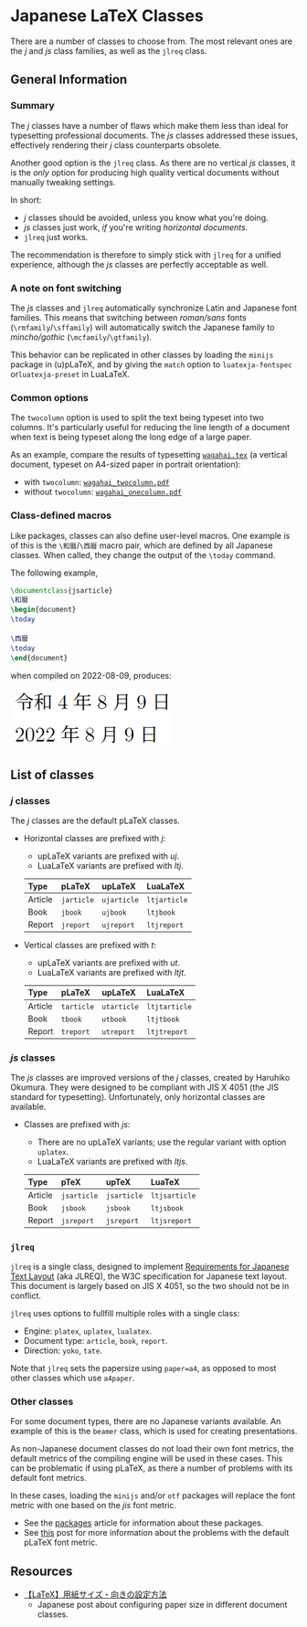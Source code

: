 # Japanese LaTeX Classes

There are a number of classes to choose from. The most relevant ones are the *j* and *js* class families, as well as the `jlreq` class.

## General Information

### Summary

The *j* classes have a number of flaws which make them less than ideal for typesetting professional documents. The *js* classes addressed these issues, effectively rendering their *j* class counterparts obsolete.

Another good option is the `jlreq` class. As there are no vertical *js* classes, it is the *only* option for producing high quality vertical documents without manually tweaking settings.

In short:

- *j* classes should be avoided, unless you know what you're doing.
- *js* classes just work, *if* you're writing *horizontal documents*.
- `jlreq` just works.

The recommendation is therefore to simply stick with `jlreq` for a unified experience, although the *js* classes are perfectly acceptable as well.

### A note on font switching

The *js* classes and `jlreq` automatically synchronize Latin and Japanese font families. This means that switching between *roman/sans* fonts (`\rmfamily`/`\sffamily`) will automatically switch the Japanese family to *mincho/gothic* (`\mcfamily`/`\gtfamily`).

This behavior can be replicated in other classes by loading the `minijs` package in (u)pLaTeX, and by giving the `match` option to `luatexja-fontspec` or`luatexja-preset` in LuaLaTeX.

### Common options

The `twocolumn` option is used to split the text being typeset into two columns. It's particularly useful for reducing the line length of a document when text is being typeset along the long edge of a large paper.

As an example, compare the results of typesetting [`wagahai.tex`](../examples/wagahai.tex) (a vertical document, typeset on A4-sized paper in portrait orientation):

- with `twocolumn`: [`wagahai_twocolumn.pdf`](../examples/wagahai_twocolumn.pdf)
- without `twocolumn`: [`wagahai_onecolumn.pdf`](../examples/wagahai_onecolumn.pdf)

### Class-defined macros

Like packages, classes can also define user-level macros. One example is of this is the `\和暦`/`\西暦` macro pair, which are defined by all Japanese classes. When called, they change the output of the `\today` command.

The following example,

```latex
\documentclass{jsarticle}
\和暦
\begin{document}
\today

\西暦
\today
\end{document}
```

when compiled on 2022-08-09, produces:

![](../imt/../img/wareki.png)

## List of classes

### *j* classes

The *j* classes are the default pLaTeX classes.

- Horizontal classes are prefixed with *j*:
  - upLaTeX variants are prefixed with *uj*.
  - LuaLaTeX variants are prefixed with *ltj*.

  Type    | pLaTeX   | upLaTeX   | LuaLaTeX   |
  --------|----------|-----------|------------|
  Article |`jarticle`|`ujarticle`|`ltjarticle`|
  Book    |`jbook`   |`ujbook`   |`ltjbook`   |
  Report  |`jreport` |`ujreport` |`ltjreport` |

- Vertical classes are prefixed with *t*:
  - upLaTeX variants are prefixed with *ut*.
  - LuaLaTeX variants are prefixed with *ltjt*.

  Type    | pLaTeX   | upLaTeX   | LuaLaTeX    |
  --------|----------|-----------|-------------|
  Article |`tarticle`|`utarticle`|`ltjtarticle`|
  Book    |`tbook`   |`utbook`   |`ltjtbook`   |
  Report  |`treport` |`utreport` |`ltjtreport` |

### *js* classes

The *js* classes are improved versions of the *j* classes, created by Haruhiko Okumura. They were designed to be compliant with JIS X 4051 (the JIS standard for typesetting). Unfortunately, only horizontal classes are available.

- Classes are prefixed with *js*:
  - There are no upLaTeX variants; use the regular variant with option `uplatex`.
  - LuaLaTeX variants are prefixed with *ltjs*.

  Type    | pTeX      | upTeX     | LuaTeX      |
  --------|-----------|-----------|-------------|
  Article |`jsarticle`|`jsarticle`|`ltjsarticle`|
  Book    |`jsbook`   |`jsbook`   |`ltjsbook`   |
  Report  |`jsreport` |`jsreport` |`ltjsreport` |

### `jlreq`

`jlreq` is a single class, designed to implement [Requirements for Japanese Text Layout](https://www.w3.org/TR/jlreq/) (aka JLREQ), the W3C specification for Japanese text layout. This document is largely based on JIS X 4051, so the two should not be in conflict.

`jlreq` uses options to fullfill multiple roles with a single class:

- Engine: `platex`, `uplatex`, `lualatex`.
- Document type: `article`, `book`, `report`.
- Direction: `yoko`, `tate`.

Note that `jlreq` sets the papersize using `paper=a4`, as opposed to most other classes which use `a4paper`.

### Other classes

For some document types, there are no Japanese variants available. An example of this is the `beamer` class, which is used for creating presentations.

As non-Japanese document classes do not load their own font metrics, the default metrics of the compiling engine will be used in these cases. This can be problematic if using pLaTeX, as there a number of problems with its default font metrics.

In these cases, loading the `minijs` and/or `otf` packages will replace the font metric with one based on the *jis* font metric.

- See the [packages](./packages.md) article for information about these packages.
- See [this](../advanced/jsclasses.md) post for more information about the problems with the default pLaTeX font metric.

## Resources

- [【LaTeX】用紙サイズ・向きの設定方法](https://mathlandscape.com/latex-papersize/)
  - Japanese post about configuring paper size in different document classes.
